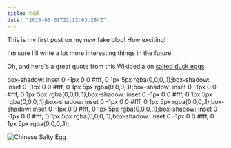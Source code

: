 ```yaml
---
title: 你好
date: "2015-05-01T22:12:03.284Z"
---
```


This is my first post on my new fake blog! How exciting!

I'm sure I'll write a lot more interesting things in the future.

Oh, and here's a great quote from this Wikipedia on
[salted duck eggs](http://en.wikipedia.org/wiki/Salted_duck_egg).

box-shadow: inset 0 -1px 0 0 #fff, 0 1px 5px rgba(0,0,0,.1);box-shadow: inset 0 -1px 0 0 #fff, 0 1px 5px rgba(0,0,0,.1);box-shadow: inset 0 -1px 0 0 #fff, 0 1px 5px rgba(0,0,0,.1);box-shadow: inset 0 -1px 0 0 #fff, 0 1px 5px rgba(0,0,0,.1);box-shadow: inset 0 -1px 0 0 #fff, 0 1px 5px rgba(0,0,0,.1);box-shadow: inset 0 -1px 0 0 #fff, 0 1px 5px rgba(0,0,0,.1);box-shadow: inset 0 -1px 0 0 #fff, 0 1px 5px rgba(0,0,0,.1);box-shadow: inset 0 -1px 0 0 #fff, 0 1px 5px rgba(0,0,0,.1);

![Chinese Salty Egg](./salty_egg.jpg)
